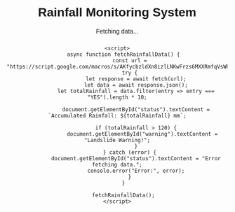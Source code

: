 <!DOCTYPE html>
<html lang="en">
<head>
    <meta charset="UTF-8">
    <meta name="viewport" content="width=device-width, initial-scale=1.0">
    <title>Rainfall Warning System</title>
    <style>
        body {
            font-family: Arial, sans-serif;
            text-align: center;
            padding: 20px;
        }
        #warning {
            color: red;
            font-size: 24px;
            font-weight: bold;
        }
    </style>
</head>
<body>
    <h1>Rainfall Monitoring System</h1>
    <p id="status">Fetching data...</p>
    <p id="warning"></p>
    
    <script>
        async function fetchRainfallData() {
            const url = "https://script.google.com/macros/s/AKfycbzldXn8izlLNKwFrzs6MXXRmfqVsWhxCvFyEmLIIktZgeHY2zX2nr5mitWRxjd7GmIp9w/exec";
            try {
                let response = await fetch(url);
                let data = await response.json();
                let totalRainfall = data.filter(entry => entry === "YES").length * 10;
                
                document.getElementById("status").textContent = `Accumulated Rainfall: ${totalRainfall} mm`;
                
                if (totalRainfall > 120) {
                    document.getElementById("warning").textContent = "Landslide Warning!";
                }
            } catch (error) {
                document.getElementById("status").textContent = "Error fetching data.";
                console.error("Error:", error);
            }
        }

        fetchRainfallData();
    </script>
</body>
</html>
